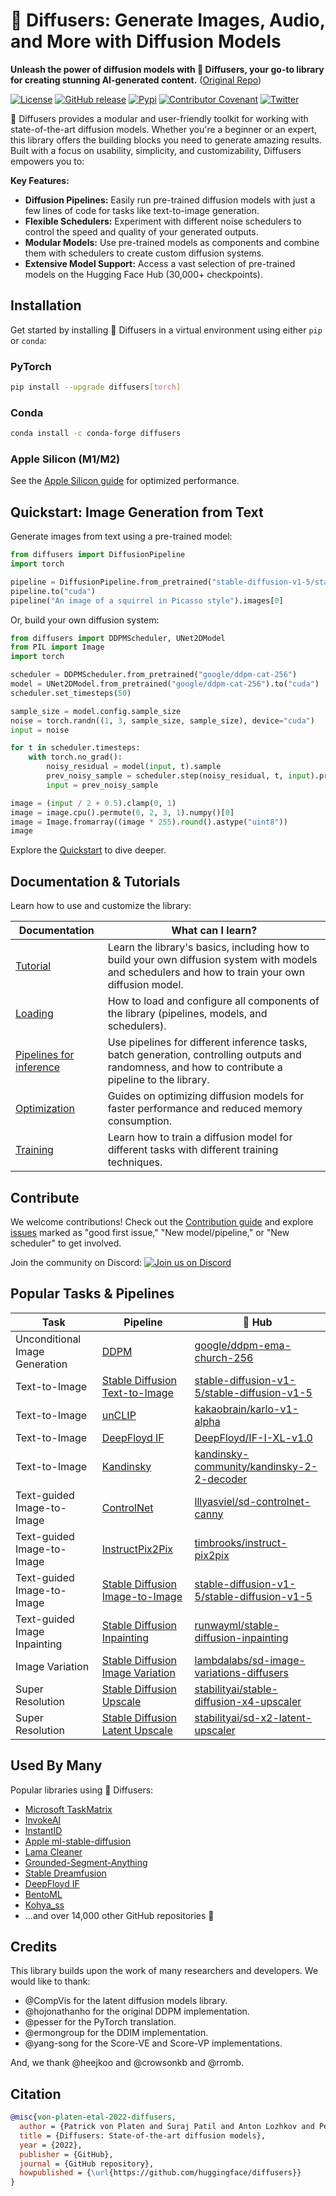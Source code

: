 # 🤗 Diffusers: Generate Images, Audio, and More with Diffusion Models

**Unleash the power of diffusion models with 🤗 Diffusers, your go-to library for creating stunning AI-generated content.** ([Original Repo](https://github.com/huggingface/diffusers))

[![License](https://img.shields.io/github/license/huggingface/datasets.svg?color=blue)](https://github.com/huggingface/diffusers/blob/main/LICENSE)
[![GitHub release](https://img.shields.io/github/release/huggingface/diffusers.svg)](https://github.com/huggingface/diffusers/releases)
[![Pypi](https://static.pepy.tech/badge/diffusers/month)](https://pepy.tech/project/diffusers)
[![Contributor Covenant](https://img.shields.io/badge/Contributor%20Covenant-2.1-4baaaa.svg)](CODE_OF_CONDUCT.md)
[![Twitter](https://img.shields.io/twitter/url/https/twitter.com/diffuserslib.svg?style=social&label=Follow%20%40diffuserslib)](https://twitter.com/diffuserslib)

🤗 Diffusers provides a modular and user-friendly toolkit for working with state-of-the-art diffusion models. Whether you're a beginner or an expert, this library offers the building blocks you need to generate amazing results. Built with a focus on usability, simplicity, and customizability, Diffusers empowers you to:

**Key Features:**

*   **Diffusion Pipelines:** Easily run pre-trained diffusion models with just a few lines of code for tasks like text-to-image generation.
*   **Flexible Schedulers:** Experiment with different noise schedulers to control the speed and quality of your generated outputs.
*   **Modular Models:** Use pre-trained models as components and combine them with schedulers to create custom diffusion systems.
*   **Extensive Model Support:** Access a vast selection of pre-trained models on the Hugging Face Hub (30,000+ checkpoints).

## Installation

Get started by installing 🤗 Diffusers in a virtual environment using either `pip` or `conda`:

### PyTorch

```bash
pip install --upgrade diffusers[torch]
```

### Conda

```sh
conda install -c conda-forge diffusers
```

### Apple Silicon (M1/M2)

See the [Apple Silicon guide](https://huggingface.co/docs/diffusers/optimization/mps) for optimized performance.

## Quickstart: Image Generation from Text

Generate images from text using a pre-trained model:

```python
from diffusers import DiffusionPipeline
import torch

pipeline = DiffusionPipeline.from_pretrained("stable-diffusion-v1-5/stable-diffusion-v1-5", torch_dtype=torch.float16)
pipeline.to("cuda")
pipeline("An image of a squirrel in Picasso style").images[0]
```

Or, build your own diffusion system:

```python
from diffusers import DDPMScheduler, UNet2DModel
from PIL import Image
import torch

scheduler = DDPMScheduler.from_pretrained("google/ddpm-cat-256")
model = UNet2DModel.from_pretrained("google/ddpm-cat-256").to("cuda")
scheduler.set_timesteps(50)

sample_size = model.config.sample_size
noise = torch.randn((1, 3, sample_size, sample_size), device="cuda")
input = noise

for t in scheduler.timesteps:
    with torch.no_grad():
        noisy_residual = model(input, t).sample
        prev_noisy_sample = scheduler.step(noisy_residual, t, input).prev_sample
        input = prev_noisy_sample

image = (input / 2 + 0.5).clamp(0, 1)
image = image.cpu().permute(0, 2, 3, 1).numpy()[0]
image = Image.fromarray((image * 255).round().astype("uint8"))
image
```

Explore the [Quickstart](https://huggingface.co/docs/diffusers/quicktour) to dive deeper.

## Documentation & Tutorials

Learn how to use and customize the library:

| Documentation                                                              | What can I learn?                                                                                                                                                                                               |
| -------------------------------------------------------------------------- | -------------------------------------------------------------------------------------------------------------------------------------------------------------------------------------------------------------- |
| [Tutorial](https://huggingface.co/docs/diffusers/tutorials/tutorial_overview)                                                             | Learn the library's basics, including how to build your own diffusion system with models and schedulers and how to train your own diffusion model.                             |
| [Loading](https://huggingface.co/docs/diffusers/using-diffusers/loading)                                                               | How to load and configure all components of the library (pipelines, models, and schedulers).                                                                                                                                  |
| [Pipelines for inference](https://huggingface.co/docs/diffusers/using-diffusers/overview_techniques)                                              | Use pipelines for different inference tasks, batch generation, controlling outputs and randomness, and how to contribute a pipeline to the library.                                        |
| [Optimization](https://huggingface.co/docs/diffusers/optimization/fp16)                                                         | Guides on optimizing diffusion models for faster performance and reduced memory consumption.                                                                                                                                       |
| [Training](https://huggingface.co/docs/diffusers/training/overview) | Learn how to train a diffusion model for different tasks with different training techniques.                                                                                                                          |

## Contribute

We welcome contributions! Check out the [Contribution guide](https://github.com/huggingface/diffusers/blob/main/CONTRIBUTING.md) and explore [issues](https://github.com/huggingface/diffusers/issues) marked as "good first issue," "New model/pipeline," or "New scheduler" to get involved.

Join the community on Discord: <a href="https://discord.gg/G7tWnz98XR"><img alt="Join us on Discord" src="https://img.shields.io/discord/823813159592001537?color=5865F2&logo=discord&logoColor=white"></a>

## Popular Tasks & Pipelines

| Task                           | Pipeline                                                                                     | 🤗 Hub                                                                                                   |
| ------------------------------ | -------------------------------------------------------------------------------------------- | ------------------------------------------------------------------------------------------------------- |
| Unconditional Image Generation | [DDPM](https://huggingface.co/docs/diffusers/api/pipelines/ddpm)                             | [google/ddpm-ema-church-256](https://huggingface.co/google/ddpm-ema-church-256)                         |
| Text-to-Image                  | [Stable Diffusion Text-to-Image](https://huggingface.co/docs/diffusers/api/pipelines/stable_diffusion/text2img) | [stable-diffusion-v1-5/stable-diffusion-v1-5](https://huggingface.co/stable-diffusion-v1-5/stable-diffusion-v1-5) |
| Text-to-Image                  | [unCLIP](https://huggingface.co/docs/diffusers/api/pipelines/unclip)                            | [kakaobrain/karlo-v1-alpha](https://huggingface.co/kakaobrain/karlo-v1-alpha)                           |
| Text-to-Image                  | [DeepFloyd IF](https://huggingface.co/docs/diffusers/api/pipelines/deepfloyd_if)              | [DeepFloyd/IF-I-XL-v1.0](https://huggingface.co/DeepFloyd/IF-I-XL-v1.0)                               |
| Text-to-Image                  | [Kandinsky](https://huggingface.co/docs/diffusers/api/pipelines/kandinsky)                     | [kandinsky-community/kandinsky-2-2-decoder](https://huggingface.co/kandinsky-community/kandinsky-2-2-decoder)     |
| Text-guided Image-to-Image     | [ControlNet](https://huggingface.co/docs/diffusers/api/pipelines/controlnet)                   | [lllyasviel/sd-controlnet-canny](https://huggingface.co/lllyasviel/sd-controlnet-canny)                     |
| Text-guided Image-to-Image     | [InstructPix2Pix](https://huggingface.co/docs/diffusers/api/pipelines/pix2pix)               | [timbrooks/instruct-pix2pix](https://huggingface.co/timbrooks/instruct-pix2pix)                         |
| Text-guided Image-to-Image     | [Stable Diffusion Image-to-Image](https://huggingface.co/docs/diffusers/api/pipelines/stable_diffusion/img2img) | [stable-diffusion-v1-5/stable-diffusion-v1-5](https://huggingface.co/stable-diffusion-v1-5/stable-diffusion-v1-5) |
| Text-guided Image Inpainting   | [Stable Diffusion Inpainting](https://huggingface.co/docs/diffusers/api/pipelines/stable_diffusion/inpaint)   | [runwayml/stable-diffusion-inpainting](https://huggingface.co/runwayml/stable-diffusion-inpainting)       |
| Image Variation                | [Stable Diffusion Image Variation](https://huggingface.co/docs/diffusers/api/pipelines/stable_diffusion/image_variation) | [lambdalabs/sd-image-variations-diffusers](https://huggingface.co/lambdalabs/sd-image-variations-diffusers)     |
| Super Resolution               | [Stable Diffusion Upscale](https://huggingface.co/docs/diffusers/api/pipelines/stable_diffusion/upscale)  | [stabilityai/stable-diffusion-x4-upscaler](https://huggingface.co/stabilityai/stable-diffusion-x4-upscaler)  |
| Super Resolution               | [Stable Diffusion Latent Upscale](https://huggingface.co/docs/diffusers/api/pipelines/stable_diffusion/latent_upscale) | [stabilityai/sd-x2-latent-upscaler](https://huggingface.co/stabilityai/sd-x2-latent-upscaler)              |

## Used By Many

Popular libraries using 🧨 Diffusers:

*   [Microsoft TaskMatrix](https://github.com/microsoft/TaskMatrix)
*   [InvokeAI](https://github.com/invoke-ai/InvokeAI)
*   [InstantID](https://github.com/InstantID/InstantID)
*   [Apple ml-stable-diffusion](https://github.com/apple/ml-stable-diffusion)
*   [Lama Cleaner](https://github.com/Sanster/lama-cleaner)
*   [Grounded-Segment-Anything](https://github.com/IDEA-Research/Grounded-Segment-Anything)
*   [Stable Dreamfusion](https://github.com/ashawkey/stable-dreamfusion)
*   [DeepFloyd IF](https://github.com/deep-floyd/IF)
*   [BentoML](https://github.com/bentoml/BentoML)
*   [Kohya_ss](https://github.com/bmaltais/kohya_ss)
*   ...and over 14,000 other GitHub repositories 💪

## Credits

This library builds upon the work of many researchers and developers. We would like to thank:

*   @CompVis for the latent diffusion models library.
*   @hojonathanho for the original DDPM implementation.
*   @pesser for the PyTorch translation.
*   @ermongroup for the DDIM implementation.
*   @yang-song for the Score-VE and Score-VP implementations.

And, we thank @heejkoo and @crowsonkb and @rromb.

## Citation

```bibtex
@misc{von-platen-etal-2022-diffusers,
  author = {Patrick von Platen and Suraj Patil and Anton Lozhkov and Pedro Cuenca and Nathan Lambert and Kashif Rasul and Mishig Davaadorj and Dhruv Nair and Sayak Paul and William Berman and Yiyi Xu and Steven Liu and Thomas Wolf},
  title = {Diffusers: State-of-the-art diffusion models},
  year = {2022},
  publisher = {GitHub},
  journal = {GitHub repository},
  howpublished = {\url{https://github.com/huggingface/diffusers}}
}
```